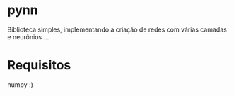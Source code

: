 # pynn
Biblioteca simples, implementando a criação de redes com várias camadas e neurônios ...

# Requisitos
numpy :)
